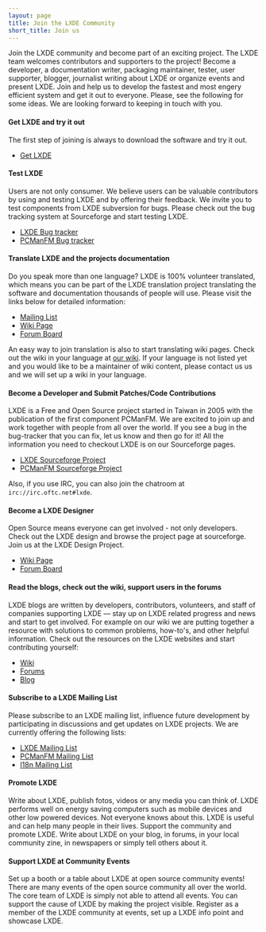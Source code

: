 ```yaml
---
layout: page
title: Join the LXDE Community
short_title: Join us
---
```


Join the LXDE community and become part of an exciting project. The LXDE team
welcomes contributors and supporters to the project! Become a developer, a
documentation writer, packaging maintainer, tester, user supporter, blogger,
journalist writing about LXDE or organize events and present LXDE. Join and
help us to develop the fastest and most engery efficient system and get it out
to everyone. Please, see the following for some ideas. We are looking forward
to keeping in touch with you.

#### Get LXDE and try it out

The first step of joining is always to download the software and try it out.

<ul class="actions">
  <li><a href="/get" class="button special">Get LXDE</a></li>
</ul>

#### Test LXDE

Users are not only consumer. We believe users can be valuable contributors by
using and testing LXDE and by offering their feedback. We invite you to test
components from LXDE subversion for bugs. Please check out the bug tracking
system at Sourceforge and start testing LXDE.

<ul class="actions">
  <li><a href="https://sourceforge.net/p/lxde/bugs/" class="button">LXDE Bug tracker</a></li>
  <li><a href="https://sourceforge.net/p/pcmanfm/bugs/" class="button">PCManFM Bug tracker</a></li>
</ul>

#### Translate LXDE and the projects documentation

Do you speak more than one language? LXDE is 100% volunteer translated, which
means you can be part of the LXDE translation project translating the software
and documentation thousands of people will use. Please visit the links below
for detailed information:

<ul class="actions">
  <li><a href="https://lists.sourceforge.net/lists/listinfo/lxde-i18n" class="button">Mailing List</a></li>
  <li><a href="https://wiki.lxde.org/en/Category:Translations" class="button">Wiki Page</a></li>
  <li><a href="https://forum.lxde.org/viewforum.php?f=12" class="button">Forum Board</a></li>
</ul>

An easy way to join translation is also to start translating wiki pages. Check
out the wiki in your language at [our wiki](https://wiki.lxde.org). If your
language is not listed yet and you would like to be a maintainer of wiki
content, please contact us us and we will set up a wiki in your language.

#### Become a Developer and Submit Patches/Code Contributions

LXDE is a Free and Open Source project started in Taiwan in 2005 with the
publication of the first component PCManFM. We are excited to join up and work
together with people from all over the world. If you see a bug in the
bug-tracker that you can fix, let us know and then go for it! All the
information you need to checkout LXDE is on our Sourceforge pages.

<ul class="actions">
  <li><a href="https://sourceforge.net/projects/lxde/" class="button">LXDE Sourceforge Project</a></li>
  <li><a href="https://sourceforge.net/projects/pcmanfm/" class="button">PCManFM Sourceforge Project</a></li>
</ul>

Also, if you use IRC, you can also join the chatroom at
`irc://irc.oftc.net#lxde`.

#### Become a LXDE Designer

Open Source means everyone can get involved - not only developers. Check out
the LXDE design and browse the project page at sourceforge. Join us at the LXDE
Design Project.

<ul class="actions">
  <li><a href="https://wiki.lxde.org/en/Category:Design" class="button">Wiki Page</a></li>
  <li><a href="https://forum.lxde.org/viewforum.php?f=13" class="button">Forum Board</a></li>
</ul>

#### Read the blogs, check out the wiki, support users in the forums

LXDE blogs are written by developers, contributors, volunteers, and staff of
companies supporting LXDE — stay up on LXDE related progress and news and start
to get involved. For example on our wiki we are putting together a resource
with solutions to common problems, how-to's, and other helpful information.
Check out the resources on the LXDE websites and start contributing yourself:

<ul class="actions">
  <li><a href="https://wiki.lxde.org" class="button">Wiki</a></li>
  <li><a href="https://forum.lxde.org" class="button">Forums</a></li>
  <li><a href="https://blog.lxde.org" class="button">Blog</a></li>
</ul>

#### Subscribe to a LXDE Mailing List

Please subscribe to an LXDE mailing list, influence future development by
participating in discussions and get updates on LXDE projects. We are currently
offering the following lists:

<ul class="actions">
  <li><a href="https://lists.sourceforge.net/lists/listinfo/lxde-list" class="button">LXDE Mailing List</a></li>
  <li><a href="https://lists.sourceforge.net/lists/listinfo/pcmanfm-develop" class="button">PCManFM Mailing List</a></li>
  <li><a href="https://lists.sourceforge.net/lists/listinfo/lxde-i18n" class="button">I18n Mailing List</a></li>
</ul>

#### Promote LXDE

Write about LXDE, publish fotos, videos or any media you can think of. LXDE
performs well on energy saving computers such as mobile devices and other low
powered devices. Not everyone knows about this. LXDE is useful and can help
many people in their lives. Support the community and promote LXDE. Write about
LXDE on your blog, in forums, in your local community zine, in newspapers or
simply tell others about it.

#### Support LXDE at Community Events

Set up a booth or a table about LXDE at open source community events! There are
many events of the open source community all over the world. The core team of
LXDE is simply not able to attend all events. You can support the cause of LXDE
by making the project visible. Register as a member of the LXDE community at
events, set up a LXDE info point and showcase LXDE.
